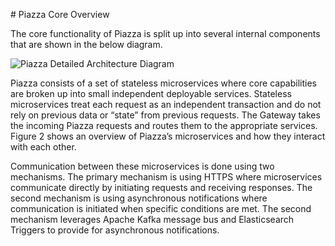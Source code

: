 \# Piazza Core Overview

The core functionality of Piazza is split up into several internal
components that are shown in the below diagram.

![Piazza Detailed Architecture
Diagram](images/pz-hla-diagram-detailed.jpg)

Piazza consists of a set of stateless microservices where core
capabilities are broken up into small independent deployable services.
Stateless microservices treat each request as an independent transaction
and do not rely on previous data or “state” from previous requests. The
Gateway takes the incoming Piazza requests and routes them to the
appropriate services. Figure 2 shows an overview of Piazza’s
microservices and how they interact with each other.

Communication between these microservices is done using two mechanisms.
The primary mechanism is using HTTPS where microservices communicate
directly by initiating requests and receiving responses. The second
mechanism is using asynchronous notifications where communication is
initiated when specific conditions are met. The second mechanism
leverages Apache Kafka message bus and Elasticsearch Triggers to provide
for asynchronous notifications.
